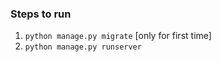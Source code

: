 ### Steps to run
1. `python manage.py migrate` [only for first time]
2. `python manage.py runserver`

